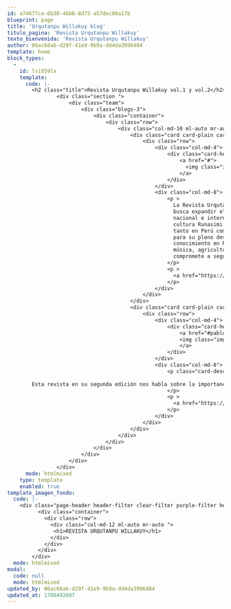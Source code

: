 ```yaml
---
id: a74677ce-6b30-46b0-8d75-a57dec00a17b
blueprint: page
title: 'Urqutanpu Willakuy blog'
titulo_pagina: 'Revista Urqutanpu Willakuy'
texto_bienvenida: 'Revista Urqutanpu Willakuy'
author: 06ac68ab-d29f-41e9-9b9a-dd4da3996484
template: home
block_types:
  -
    id: lsi859lx
    template:
      code: |-
        <h2 class="title">Revista Urqutanpu Willakuy vol.1 y vol.2</h2>
                <div class="section ">
                    <div class="team">
                        <div class="blogs-3">
                            <div class="container">
                                <div class="row">
                                    <div class="col-md-10 ml-auto mr-auto">
                                        <div class="card card-plain card-blog">
                                            <div class="row">
                                                <div class="col-md-4">
                                                    <div class="card-header card-header-image">
                                                        <a href="#">
                                                          <img class="img " src="./assets/a_home_otros/revista_urqu_willakuy_11.png">
                                                        </a>
                                                    </div>
                                                </div>
                                                <div class="col-md-8">
                                                    <p >
                                                      La Revista Urqutanpu, originaria de la subregión de Apurímac, Perú, 
                                                      busca expandir el conocimiento a través de libros para el público 
                                                      nacional e internacional, especialmente aquellos interesados en la 
                                                      cultura Runasimi. Aunque el idioma Runasimi está siendo más reconocido 
                                                      tanto en Perú como en otros países, todavía hay un camino por recorrer 
                                                      para su pleno desarrollo. La revista se dedica a promover y difundir el 
                                                      conocimiento en Runasimi, abordando temas diversos como historia, cultura, 
                                                      música, agricultura, entre otros. Invita a escritores a contribuir y se 
                                                      compromete a seguir desarrollando y promoviendo la lengua y cultura Qichwa.                                                
                                                    </p>
                                                    <p >
                                                      <a href="https://drive.google.com/file/d/1-xuI-Foy4EFdjv5-PQs-zdPdOgDNJGBQ/view?fbclid=IwAR0YOSUUF_RtBag3Fk8QSOxG7L8SINUOiKIH6NfVy48i-S4ziXLF-TsbyJs" target="_blank"> DESCARGAR</a>
                                                    </p>
                                                </div>
                                            </div>
                                        </div>
                                        <div class="card card-plain card-blog">
                                            <div class="row">
                                                <div class="col-md-4">
                                                    <div class="card-header card-header-image">
                                                        <a href="#pablo">
                                                        <img class="img img-raised" src="./assets/a_home_otros/urqu_tanpu_2.png">
                                                        </a>
                                                    </div>
                                                </div>
                                                <div class="col-md-8">
                                                    <p class="card-description">
                                                        
        Esta revista en su segunda edición nos habla sobre la importancia de escribir en nuestro propio idioma y de preservar el conocimiento cultural. Se cuestiona si el conocimiento debe almacenarse únicamente en inglés y se menciona la necesidad de mantener la voz propia en la forma en que nos expresamos. También se presenta el segundo número de Urqutampu, donde se compartirá conocimiento sobre diversas comunidades y temas culturales. Finalmente, se anima a seguir adelante juntos en este proceso de preservación y difusión del conocimiento.
                                                    </p>
                                                    <p >
                                                      <a href="https://drive.google.com/file/d/1O9MHVrTvRWREfXdmqvXF7WrnA6Vw6alo/view" target="_blank"> DESCARGAR</a>
                                                    </p>
                                                </div>
                                            </div>
                                        </div>
                                    </div>
                                </div>
                            </div>
                        </div>
                    </div>
                </div>
      mode: htmlmixed
    type: template
    enabled: true
template_imagen_fondo:
  code: |-
    <div class="page-header header-filter clear-filter purple-filter header-small" data-parallax="true" style="background-image: url('./assets/a_home_otros/revista_urqu_willakuy_blog.png');">
          <div class="container">
            <div class="row">
              <div class="col-md-12 ml-auto mr-auto ">
               <h1>REVISTA URQUTANPU WILLAKUY</h1>
              </div>
            </div>
          </div>
        </div>
  mode: htmlmixed
modal:
  code: null
  mode: htmlmixed
updated_by: 06ac68ab-d29f-41e9-9b9a-dd4da3996484
updated_at: 1708492687
---
```

